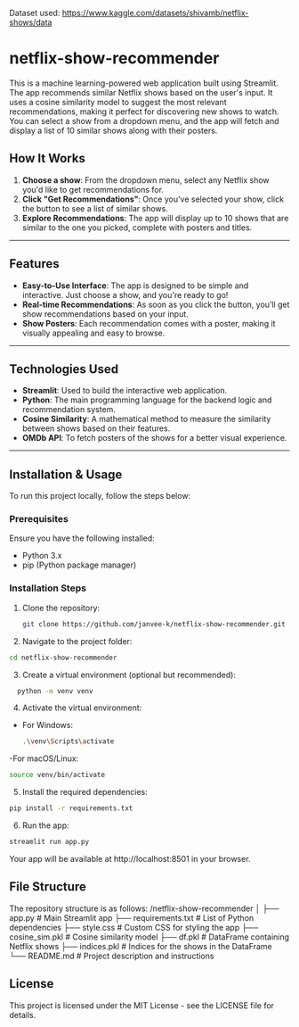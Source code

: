 Dataset used: https://www.kaggle.com/datasets/shivamb/netflix-shows/data

# netflix-show-recommender

This is a machine learning-powered web application built using Streamlit. The app recommends similar Netflix shows based on the user's input. It uses a cosine similarity model to suggest the most relevant recommendations, making it perfect for discovering new shows to watch. You can select a show from a dropdown menu, and the app will fetch and display a list of 10 similar shows along with their posters.

## How It Works

1. **Choose a show**: From the dropdown menu, select any Netflix show you'd like to get recommendations for.
2. **Click "Get Recommendations"**: Once you've selected your show, click the button to see a list of similar shows.
3. **Explore Recommendations**: The app will display up to 10 shows that are similar to the one you picked, complete with posters and titles.

---

## Features

- **Easy-to-Use Interface**: The app is designed to be simple and interactive. Just choose a show, and you're ready to go!
- **Real-time Recommendations**: As soon as you click the button, you’ll get show recommendations based on your input.
- **Show Posters**: Each recommendation comes with a poster, making it visually appealing and easy to browse.

---

## Technologies Used

- **Streamlit**: Used to build the interactive web application.
- **Python**: The main programming language for the backend logic and recommendation system.
- **Cosine Similarity**: A mathematical method to measure the similarity between shows based on their features.
- **OMDb API**: To fetch posters of the shows for a better visual experience.

---
## Installation & Usage

To run this project locally, follow the steps below:

### Prerequisites

Ensure you have the following installed:

- Python 3.x
- pip (Python package manager)

### Installation Steps

1. Clone the repository:

   ```bash
   git clone https://github.com/janvee-k/netflix-show-recommender.git
   ```

2. Navigate to the project folder:

  ```bash
  cd netflix-show-recommender
  ```

3. Create a virtual environment (optional but recommended):

  ```bash
    python -m venv venv
```

4. Activate the virtual environment:

- For Windows:

  ```bash
  .\venv\Scripts\activate
  ```
-For macOS/Linux:
  ```bash
  source venv/bin/activate
  ```
5. Install the required dependencies:

  ```bash
  pip install -r requirements.txt
  ```
6. Run the app:

  ```bash
  streamlit run app.py
  ```
Your app will be available at http://localhost:8501 in your browser.


## File Structure
The repository structure is as follows:
  /netflix-show-recommender
│
├── app.py               # Main Streamlit app
├── requirements.txt     # List of Python dependencies
├── style.css            # Custom CSS for styling the app
├── cosine_sim.pkl       # Cosine similarity model
├── df.pkl               # DataFrame containing Netflix shows
├── indices.pkl          # Indices for the shows in the DataFrame
└── README.md            # Project description and instructions

## License
This project is licensed under the MIT License - see the LICENSE file for details.
